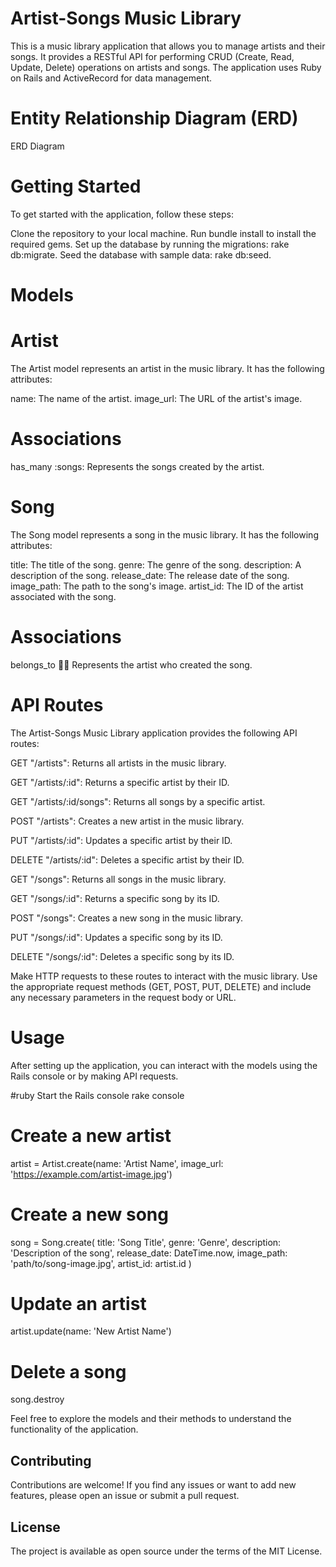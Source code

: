 # Artist-Songs Music Library
This is a music library application that allows you to manage artists and their songs. It provides a RESTful API for performing CRUD (Create, Read, Update, Delete) operations on artists and songs. The application uses Ruby on Rails and ActiveRecord for data management.

# Entity Relationship Diagram (ERD)
ERD Diagram

# Getting Started
To get started with the application, follow these steps:

Clone the repository to your local machine.
Run bundle install to install the required gems.
Set up the database by running the migrations: rake db:migrate.
Seed the database with sample data: rake db:seed.
# Models
# Artist
The Artist model represents an artist in the music library. It has the following attributes:

name: The name of the artist.
image_url: The URL of the artist's image.
# Associations
has_many :songs: Represents the songs created by the artist.
# Song
The Song model represents a song in the music library. It has the following attributes:

title: The title of the song.
genre: The genre of the song.
description: A description of the song.
release_date: The release date of the song.
image_path: The path to the song's image.
artist_id: The ID of the artist associated with the song.
# Associations
belongs_to :artist: Represents the artist who created the song.
# API Routes
The Artist-Songs Music Library application provides the following API routes:

GET "/artists": Returns all artists in the music library.

GET "/artists/:id": Returns a specific artist by their ID.

GET "/artists/:id/songs": Returns all songs by a specific artist.

POST "/artists": Creates a new artist in the music library.

PUT "/artists/:id": Updates a specific artist by their ID.

DELETE "/artists/:id": Deletes a specific artist by their ID.

GET "/songs": Returns all songs in the music library.

GET "/songs/:id": Returns a specific song by its ID.

POST "/songs": Creates a new song in the music library.

PUT "/songs/:id": Updates a specific song by its ID.

DELETE "/songs/:id": Deletes a specific song by its ID.

Make HTTP requests to these routes to interact with the music library. Use the appropriate request methods (GET, POST, PUT, DELETE) and include any necessary parameters in the request body or URL.

# Usage
After setting up the application, you can interact with the models using the Rails console or by making API requests.

#ruby
Start the Rails console
rake console

# Create a new artist
artist = Artist.create(name: 'Artist Name', image_url: 'https://example.com/artist-image.jpg')

# Create a new song
song = Song.create(
  title: 'Song Title',
  genre: 'Genre',
  description: 'Description of the song',
  release_date: DateTime.now,
  image_path: 'path/to/song-image.jpg',
  artist_id: artist.id
)

# Update an artist
artist.update(name: 'New Artist Name')

# Delete a song
song.destroy


Feel free to explore the models and their methods to understand the functionality of the application.

## Contributing
Contributions are welcome! If you find any issues or want to add new features, please open an issue or submit a pull request.

## License
The project is available as open source under the terms of the MIT License.